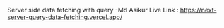 Server side data fetching with query -Md Asikur
Live Link : https://next-server-query-data-fetching.vercel.app/